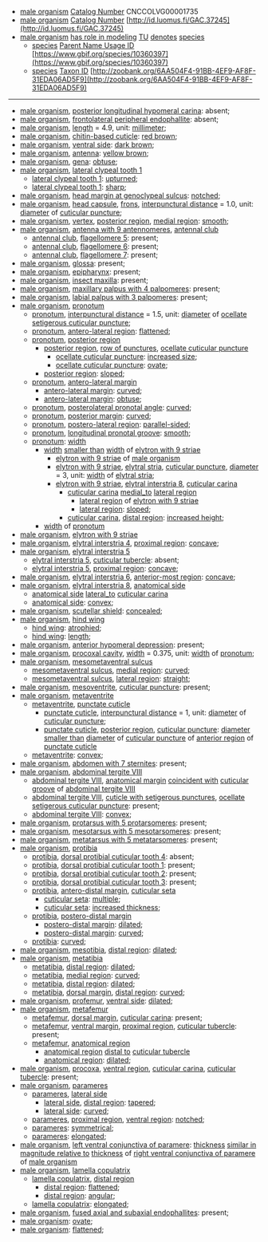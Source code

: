 <!-- org_Grebennikovius pafelo -->
- [male organism](http://purl.obolibrary.org/obo/UBERON_0003101) [Catalog Number](http://rs.tdwg.org/dwc/terms/catalogNumber) CNCCOLVG00001735
- [male organism](http://purl.obolibrary.org/obo/UBERON_0003101) [Catalog Number](http://rs.tdwg.org/dwc/terms/catalogNumber) [http://id.luomus.fi/GAC.37245](http://id.luomus.fi/GAC.37245)
- [male organism](http://purl.obolibrary.org/obo/UBERON_0003101) [has role in modeling](http://purl.obolibrary.org/obo/RO_0003301) [TU](http://purl.obolibrary.org/obo/CDAO_0000138) [denotes](http://purl.obolibrary.org/obo/IAO_0000219) [species](http://purl.obolibrary.org/obo/TAXRANK_0000006)
	- [species](http://purl.obolibrary.org/obo/TAXRANK_0000006) [Parent Name Usage ID](http://rs.tdwg.org/dwc/terms/parentNameUsageID) [https://www.gbif.org/species/10360397](https://www.gbif.org/species/10360397)
	- [species](http://purl.obolibrary.org/obo/TAXRANK_0000006) [Taxon ID](http://rs.tdwg.org/dwc/terms/taxonID) [http://zoobank.org/6AA504F4-91BB-4EF9-AF8F-31EDA06AD5F9](http://zoobank.org/6AA504F4-91BB-4EF9-AF8F-31EDA06AD5F9)
---
- [male organism](http://purl.obolibrary.org/obo/UBERON_0003101), [posterior longitudinal hypomeral carina](http://purl.obolibrary.org/obo/COLAO_0000246): absent;
- [male organism](http://purl.obolibrary.org/obo/UBERON_0003101), [frontolateral peripheral endophallite](http://purl.obolibrary.org/obo/COLAO_0000243): absent;
- [male organism](http://purl.obolibrary.org/obo/UBERON_0003101), [length](http://purl.obolibrary.org/obo/PATO_0000122) = 4.9, unit: [millimeter](http://purl.obolibrary.org/obo/UO_0000016);
- [male organism](http://purl.obolibrary.org/obo/UBERON_0003101), [chitin-based cuticle](http://purl.obolibrary.org/obo/UBERON_0001001): [red brown](http://purl.obolibrary.org/obo/PATO_0001287);
- [male organism](http://purl.obolibrary.org/obo/UBERON_0003101), [ventral side](http://purl.obolibrary.org/obo/BSPO_0000068): [dark brown](http://purl.obolibrary.org/obo/PATO_0001245);
- [male organism](http://purl.obolibrary.org/obo/UBERON_0003101), [antenna](http://purl.obolibrary.org/obo/AISM_0000032): [yellow brown](http://purl.obolibrary.org/obo/PATO_0002411);
- [male organism](http://purl.obolibrary.org/obo/UBERON_0003101), [gena](http://purl.obolibrary.org/obo/AISM_0004026): [obtuse](http://purl.obolibrary.org/obo/PATO_0001935);
- [male organism](http://purl.obolibrary.org/obo/UBERON_0003101), [lateral clypeal tooth 1](http://purl.obolibrary.org/obo/AISM_0000362)
	- [lateral clypeal tooth 1](http://purl.obolibrary.org/obo/AISM_0000362): [upturned](http://purl.obolibrary.org/obo/PATO_0002031);
	- [lateral clypeal tooth 1](http://purl.obolibrary.org/obo/AISM_0000362): [sharp](http://purl.obolibrary.org/obo/PATO_0001419);
- [male organism](http://purl.obolibrary.org/obo/UBERON_0003101), [head margin at genoclypeal sulcus](http://purl.obolibrary.org/obo/AISM_0000381): [notched](http://purl.obolibrary.org/obo/PATO_0001495);
- [male organism](http://purl.obolibrary.org/obo/UBERON_0003101), [head capsule](http://purl.obolibrary.org/obo/AISM_0000019), [frons](http://purl.obolibrary.org/obo/AISM_0004020), [interpunctural distance](http://purl.obolibrary.org/obo/AISM_0000376) = 1.0, unit: [diameter](http://purl.obolibrary.org/obo/PATO_0001334) of [cuticular puncture](http://purl.obolibrary.org/obo/AISM_0000524);
- [male organism](http://purl.obolibrary.org/obo/UBERON_0003101), [vertex](http://purl.obolibrary.org/obo/AISM_0004025), [posterior region](http://purl.obolibrary.org/obo/BSPO_0000072), [medial region](http://purl.obolibrary.org/obo/BSPO_0000083): [smooth](http://purl.obolibrary.org/obo/PATO_0000701);
- [male organism](http://purl.obolibrary.org/obo/UBERON_0003101), [antenna with 9 antennomeres](http://purl.obolibrary.org/obo/AISM_0000358), [antennal club](http://purl.obolibrary.org/obo/COLAO_0000267)
	- [antennal club](http://purl.obolibrary.org/obo/COLAO_0000267), [flagellomere 5](http://purl.obolibrary.org/obo/AISM_0000337): present;
	- [antennal club](http://purl.obolibrary.org/obo/COLAO_0000267), [flagellomere 6](http://purl.obolibrary.org/obo/AISM_0000338): present;
	- [antennal club](http://purl.obolibrary.org/obo/COLAO_0000267), [flagellomere 7](http://purl.obolibrary.org/obo/AISM_0000339): present;
- [male organism](http://purl.obolibrary.org/obo/UBERON_0003101), [glossa](http://purl.obolibrary.org/obo/AISM_0000049): present;
- [male organism](http://purl.obolibrary.org/obo/UBERON_0003101), [epipharynx](http://purl.obolibrary.org/obo/AISM_0000105): present;
- [male organism](http://purl.obolibrary.org/obo/UBERON_0003101), [insect maxilla](http://purl.obolibrary.org/obo/AISM_0000044): present;
- [male organism](http://purl.obolibrary.org/obo/UBERON_0003101), [maxillary palpus with 4 palpomeres](http://purl.obolibrary.org/obo/AISM_0000393): present;
- [male organism](http://purl.obolibrary.org/obo/UBERON_0003101), [labial palpus with 3 palpomeres](http://purl.obolibrary.org/obo/AISM_0000397): present;
- [male organism](http://purl.obolibrary.org/obo/UBERON_0003101), [pronotum](http://purl.obolibrary.org/obo/AISM_0000059)
	- [pronotum](http://purl.obolibrary.org/obo/AISM_0000059), [interpunctural distance](http://purl.obolibrary.org/obo/AISM_0000376) = 1.5, unit: [diameter](http://purl.obolibrary.org/obo/PATO_0001334) of [ocellate setigerous cuticular puncture](http://purl.obolibrary.org/obo/AISM_0000410);
	- [pronotum](http://purl.obolibrary.org/obo/AISM_0000059), [antero-lateral region](http://purl.obolibrary.org/obo/BSPO_0000029): [flattened](http://purl.obolibrary.org/obo/PATO_0002254);
	- [pronotum](http://purl.obolibrary.org/obo/AISM_0000059), [posterior region](http://purl.obolibrary.org/obo/BSPO_0000072)
		- [posterior region](http://purl.obolibrary.org/obo/BSPO_0000072), [row of punctures](http://purl.obolibrary.org/obo/AISM_0000384), [ocellate cuticular puncture](http://purl.obolibrary.org/obo/AISM_0000379)
			- [ocellate cuticular puncture](http://purl.obolibrary.org/obo/AISM_0000379): [increased size](http://purl.obolibrary.org/obo/PATO_0000586);
			- [ocellate cuticular puncture](http://purl.obolibrary.org/obo/AISM_0000379): [ovate](http://purl.obolibrary.org/obo/PATO_0001891);
		- [posterior region](http://purl.obolibrary.org/obo/BSPO_0000072): [sloped](http://purl.obolibrary.org/obo/PATO_0001481);
	- [pronotum](http://purl.obolibrary.org/obo/AISM_0000059), [antero-lateral margin](http://purl.obolibrary.org/obo/BSPO_0000045)
		- [antero-lateral margin](http://purl.obolibrary.org/obo/BSPO_0000045): [curved](http://purl.obolibrary.org/obo/PATO_0000406);
		- [antero-lateral margin](http://purl.obolibrary.org/obo/BSPO_0000045): [obtuse](http://purl.obolibrary.org/obo/PATO_0001935);
	- [pronotum](http://purl.obolibrary.org/obo/AISM_0000059), [posterolateral pronotal angle](http://purl.obolibrary.org/obo/COLAO_0000225): [curved](http://purl.obolibrary.org/obo/PATO_0000406);
	- [pronotum](http://purl.obolibrary.org/obo/AISM_0000059), [posterior margin](http://purl.obolibrary.org/obo/BSPO_0000672): [curved](http://purl.obolibrary.org/obo/PATO_0000406);
	- [pronotum](http://purl.obolibrary.org/obo/AISM_0000059), [postero-lateral region](http://purl.obolibrary.org/obo/BSPO_0000028): [parallel-sided](http://purl.obolibrary.org/obo/PATO_0002485);
	- [pronotum](http://purl.obolibrary.org/obo/AISM_0000059), [longitudinal pronotal groove](http://purl.obolibrary.org/obo/COLAO_0000263): [smooth](http://purl.obolibrary.org/obo/PATO_0000701);
	- [pronotum](http://purl.obolibrary.org/obo/AISM_0000059): [width](http://purl.obolibrary.org/obo/PATO_0000921)
		- [width](http://purl.obolibrary.org/obo/PATO_0000921) [smaller than](http://purl.obolibrary.org/obo/RO_0015008) [width](http://purl.obolibrary.org/obo/PATO_0000921) of [elytron with 9 striae](http://purl.obolibrary.org/obo/COLAO_0000226)
			- [elytron with 9 striae](http://purl.obolibrary.org/obo/COLAO_0000226) of [male organism](http://purl.obolibrary.org/obo/UBERON_0003101)
			- [elytron with 9 striae](http://purl.obolibrary.org/obo/COLAO_0000226), [elytral stria](http://purl.obolibrary.org/obo/COLAO_0000017), [cuticular puncture](http://purl.obolibrary.org/obo/AISM_0000524), [diameter](http://purl.obolibrary.org/obo/PATO_0001334) = 3, unit: [width](http://purl.obolibrary.org/obo/PATO_0000921) of [elytral stria](http://purl.obolibrary.org/obo/COLAO_0000017);
			- [elytron with 9 striae](http://purl.obolibrary.org/obo/COLAO_0000226), [elytral interstria 8](http://purl.obolibrary.org/obo/COLAO_0000215), [cuticular carina](http://purl.obolibrary.org/obo/AISM_0000501)
				- [cuticular carina](http://purl.obolibrary.org/obo/AISM_0000501) [medial_to](http://purl.obolibrary.org/obo/AISM_0000012) [lateral region](http://purl.obolibrary.org/obo/BSPO_0000082)
					- [lateral region](http://purl.obolibrary.org/obo/BSPO_0000082) of [elytron with 9 striae](http://purl.obolibrary.org/obo/COLAO_0000226)
					- [lateral region](http://purl.obolibrary.org/obo/BSPO_0000082): [sloped](http://purl.obolibrary.org/obo/PATO_0001481);
				- [cuticular carina](http://purl.obolibrary.org/obo/AISM_0000501), [distal region](http://purl.obolibrary.org/obo/BSPO_0000078): [increased height](http://purl.obolibrary.org/obo/PATO_0000570);
		- [width](http://purl.obolibrary.org/obo/PATO_0000921) of [pronotum](http://purl.obolibrary.org/obo/AISM_0000059)
- [male organism](http://purl.obolibrary.org/obo/UBERON_0003101), [elytron with 9 striae](http://purl.obolibrary.org/obo/COLAO_0000226)
- [male organism](http://purl.obolibrary.org/obo/UBERON_0003101), [elytral interstria 4](http://purl.obolibrary.org/obo/COLAO_0000207), [proximal region](http://purl.obolibrary.org/obo/BSPO_0000077): [concave](http://purl.obolibrary.org/obo/PATO_0001857);
- [male organism](http://purl.obolibrary.org/obo/UBERON_0003101), [elytral interstria 5](http://purl.obolibrary.org/obo/COLAO_0000209)
	- [elytral interstria 5](http://purl.obolibrary.org/obo/COLAO_0000209), [cuticular tubercle](http://purl.obolibrary.org/obo/AISM_0000526): absent;
	- [elytral interstria 5](http://purl.obolibrary.org/obo/COLAO_0000209), [proximal region](http://purl.obolibrary.org/obo/BSPO_0000077): [concave](http://purl.obolibrary.org/obo/PATO_0001857);
- [male organism](http://purl.obolibrary.org/obo/UBERON_0003101), [elytral interstria 6](http://purl.obolibrary.org/obo/COLAO_0000211), [anterior-most region](http://purl.obolibrary.org/obo/BSPO_0000036): [concave](http://purl.obolibrary.org/obo/PATO_0001857);
- [male organism](http://purl.obolibrary.org/obo/UBERON_0003101), [elytral interstria 8](http://purl.obolibrary.org/obo/COLAO_0000215), [anatomical side](http://purl.obolibrary.org/obo/BSPO_0000054)
	- [anatomical side](http://purl.obolibrary.org/obo/BSPO_0000054) [lateral_to](http://purl.obolibrary.org/obo/AISM_0000011) [cuticular carina](http://purl.obolibrary.org/obo/AISM_0000501)
	- [anatomical side](http://purl.obolibrary.org/obo/BSPO_0000054): [convex](http://purl.obolibrary.org/obo/PATO_0001355);
- [male organism](http://purl.obolibrary.org/obo/UBERON_0003101), [scutellar shield](http://purl.obolibrary.org/obo/COLAO_0000011): [concealed](http://purl.obolibrary.org/obo/PATO_0002508);
- [male organism](http://purl.obolibrary.org/obo/UBERON_0003101), [hind wing](http://purl.obolibrary.org/obo/AISM_0000038)
	- [hind wing](http://purl.obolibrary.org/obo/AISM_0000038): [atrophied](http://purl.obolibrary.org/obo/PATO_0001623);
	- [hind wing](http://purl.obolibrary.org/obo/AISM_0000038): [length](http://purl.obolibrary.org/obo/PATO_0000122);
- [male organism](http://purl.obolibrary.org/obo/UBERON_0003101), [anterior hypomeral depression](http://purl.obolibrary.org/obo/COLAO_0000251): present;
- [male organism](http://purl.obolibrary.org/obo/UBERON_0003101), [procoxal cavity](http://purl.obolibrary.org/obo/COLAO_0000009), [width](http://purl.obolibrary.org/obo/PATO_0000921) = 0.375, unit: [width](http://purl.obolibrary.org/obo/PATO_0000921) of [pronotum](http://purl.obolibrary.org/obo/AISM_0000059);
- [male organism](http://purl.obolibrary.org/obo/UBERON_0003101), [mesometaventral sulcus](http://purl.obolibrary.org/obo/COLAO_0000248)
	- [mesometaventral sulcus](http://purl.obolibrary.org/obo/COLAO_0000248), [medial region](http://purl.obolibrary.org/obo/BSPO_0000083): [curved](http://purl.obolibrary.org/obo/PATO_0000406);
	- [mesometaventral sulcus](http://purl.obolibrary.org/obo/COLAO_0000248), [lateral region](http://purl.obolibrary.org/obo/BSPO_0000082): [straight](http://purl.obolibrary.org/obo/PATO_0002180);
- [male organism](http://purl.obolibrary.org/obo/UBERON_0003101), [mesoventrite](http://purl.obolibrary.org/obo/COLAO_0000019), [cuticular puncture](http://purl.obolibrary.org/obo/AISM_0000524): present;
- [male organism](http://purl.obolibrary.org/obo/UBERON_0003101), [metaventrite](http://purl.obolibrary.org/obo/COLAO_0000020)
	- [metaventrite](http://purl.obolibrary.org/obo/COLAO_0000020), [punctate cuticle](http://purl.obolibrary.org/obo/AISM_0000529)
		- [punctate cuticle](http://purl.obolibrary.org/obo/AISM_0000529), [interpunctural distance](http://purl.obolibrary.org/obo/AISM_0000376) = 1, unit: [diameter](http://purl.obolibrary.org/obo/PATO_0001334) of [cuticular puncture](http://purl.obolibrary.org/obo/AISM_0000524);
		- [punctate cuticle](http://purl.obolibrary.org/obo/AISM_0000529), [posterior region](http://purl.obolibrary.org/obo/BSPO_0000072), [cuticular puncture](http://purl.obolibrary.org/obo/AISM_0000524): [diameter](http://purl.obolibrary.org/obo/PATO_0001334) [smaller than](http://purl.obolibrary.org/obo/RO_0015008) [diameter](http://purl.obolibrary.org/obo/PATO_0001334) of [cuticular puncture](http://purl.obolibrary.org/obo/AISM_0000524) of [anterior region](http://purl.obolibrary.org/obo/BSPO_0000071) of [punctate cuticle](http://purl.obolibrary.org/obo/AISM_0000529)
	- [metaventrite](http://purl.obolibrary.org/obo/COLAO_0000020): [convex](http://purl.obolibrary.org/obo/PATO_0001355);
- [male organism](http://purl.obolibrary.org/obo/UBERON_0003101), [abdomen with 7 sternites](http://purl.obolibrary.org/obo/AISM_0000355): present;
- [male organism](http://purl.obolibrary.org/obo/UBERON_0003101), [abdominal tergite VIII](http://purl.obolibrary.org/obo/AISM_0004097)
	- [abdominal tergite VIII](http://purl.obolibrary.org/obo/AISM_0004097), [anatomical margin](http://purl.obolibrary.org/obo/BSPO_0000006) [coincident with](http://purl.obolibrary.org/obo/RO_0002008) [cuticular groove](http://purl.obolibrary.org/obo/AISM_0000157) of [abdominal tergite VIII](http://purl.obolibrary.org/obo/AISM_0004097)
	- [abdominal tergite VIII](http://purl.obolibrary.org/obo/AISM_0004097), [cuticle with setigerous punctures](http://purl.obolibrary.org/obo/AISM_0000412), [ocellate setigerous cuticular puncture](http://purl.obolibrary.org/obo/AISM_0000410): present;
	- [abdominal tergite VIII](http://purl.obolibrary.org/obo/AISM_0004097): [convex](http://purl.obolibrary.org/obo/PATO_0001355);
- [male organism](http://purl.obolibrary.org/obo/UBERON_0003101), [protarsus with 5 protarsomeres](http://purl.obolibrary.org/obo/AISM_0000331): present;
- [male organism](http://purl.obolibrary.org/obo/UBERON_0003101), [mesotarsus with 5 mesotarsomeres](http://purl.obolibrary.org/obo/AISM_0000332): present;
- [male organism](http://purl.obolibrary.org/obo/UBERON_0003101), [metatarsus with 5 metatarsomeres](http://purl.obolibrary.org/obo/AISM_0000333): present;
- [male organism](http://purl.obolibrary.org/obo/UBERON_0003101), [protibia](http://purl.obolibrary.org/obo/AISM_0000067)
	- [protibia](http://purl.obolibrary.org/obo/AISM_0000067), [dorsal protibial cuticular tooth 4](http://purl.obolibrary.org/obo/AISM_0000371): absent;
	- [protibia](http://purl.obolibrary.org/obo/AISM_0000067), [dorsal protibial cuticular tooth 1](http://purl.obolibrary.org/obo/AISM_0000368): present;
	- [protibia](http://purl.obolibrary.org/obo/AISM_0000067), [dorsal protibial cuticular tooth 2](http://purl.obolibrary.org/obo/AISM_0000369): present;
	- [protibia](http://purl.obolibrary.org/obo/AISM_0000067), [dorsal protibial cuticular tooth 3](http://purl.obolibrary.org/obo/AISM_0000370): present;
	- [protibia](http://purl.obolibrary.org/obo/AISM_0000067), [antero-distal margin](http://purl.obolibrary.org/obo/AISM_0000405), [cuticular seta](http://purl.obolibrary.org/obo/AISM_0000039)
		- [cuticular seta](http://purl.obolibrary.org/obo/AISM_0000039): [multiple](http://purl.obolibrary.org/obo/PATO_0002118);
		- [cuticular seta](http://purl.obolibrary.org/obo/AISM_0000039): [increased thickness](http://purl.obolibrary.org/obo/PATO_0000591);
	- [protibia](http://purl.obolibrary.org/obo/AISM_0000067), [postero-distal margin](http://purl.obolibrary.org/obo/AISM_0000406)
		- [postero-distal margin](http://purl.obolibrary.org/obo/AISM_0000406): [dilated](http://purl.obolibrary.org/obo/PATO_0001571);
		- [postero-distal margin](http://purl.obolibrary.org/obo/AISM_0000406): [curved](http://purl.obolibrary.org/obo/PATO_0000406);
	- [protibia](http://purl.obolibrary.org/obo/AISM_0000067): [curved](http://purl.obolibrary.org/obo/PATO_0000406);
- [male organism](http://purl.obolibrary.org/obo/UBERON_0003101), [mesotibia](http://purl.obolibrary.org/obo/AISM_0000068), [distal region](http://purl.obolibrary.org/obo/BSPO_0000078): [dilated](http://purl.obolibrary.org/obo/PATO_0001571);
- [male organism](http://purl.obolibrary.org/obo/UBERON_0003101), [metatibia](http://purl.obolibrary.org/obo/AISM_0000069)
	- [metatibia](http://purl.obolibrary.org/obo/AISM_0000069), [distal region](http://purl.obolibrary.org/obo/BSPO_0000078): [dilated](http://purl.obolibrary.org/obo/PATO_0001571);
	- [metatibia](http://purl.obolibrary.org/obo/AISM_0000069), [medial region](http://purl.obolibrary.org/obo/BSPO_0000083): [curved](http://purl.obolibrary.org/obo/PATO_0000406);
	- [metatibia](http://purl.obolibrary.org/obo/AISM_0000069), [distal region](http://purl.obolibrary.org/obo/BSPO_0000078): [dilated](http://purl.obolibrary.org/obo/PATO_0001571);
	- [metatibia](http://purl.obolibrary.org/obo/AISM_0000069), [dorsal margin](http://purl.obolibrary.org/obo/BSPO_0000679), [distal region](http://purl.obolibrary.org/obo/BSPO_0000078): [curved](http://purl.obolibrary.org/obo/PATO_0000406);
- [male organism](http://purl.obolibrary.org/obo/UBERON_0003101), [profemur](http://purl.obolibrary.org/obo/AISM_0000070), [ventral side](http://purl.obolibrary.org/obo/BSPO_0000068): [dilated](http://purl.obolibrary.org/obo/PATO_0001571);
- [male organism](http://purl.obolibrary.org/obo/UBERON_0003101), [metafemur](http://purl.obolibrary.org/obo/AISM_0000072)
	- [metafemur](http://purl.obolibrary.org/obo/AISM_0000072), [dorsal margin](http://purl.obolibrary.org/obo/BSPO_0000679), [cuticular carina](http://purl.obolibrary.org/obo/AISM_0000501): present;
	- [metafemur](http://purl.obolibrary.org/obo/AISM_0000072), [ventral margin](http://purl.obolibrary.org/obo/BSPO_0000684), [proximal region](http://purl.obolibrary.org/obo/BSPO_0000077), [cuticular tubercle](http://purl.obolibrary.org/obo/AISM_0000526): present;
	- [metafemur](http://purl.obolibrary.org/obo/AISM_0000072), [anatomical region](http://purl.obolibrary.org/obo/BSPO_0000070)
		- [anatomical region](http://purl.obolibrary.org/obo/BSPO_0000070) [distal to](http://purl.obolibrary.org/obo/BSPO_0000097) [cuticular tubercle](http://purl.obolibrary.org/obo/AISM_0000526)
		- [anatomical region](http://purl.obolibrary.org/obo/BSPO_0000070): [dilated](http://purl.obolibrary.org/obo/PATO_0001571);
- [male organism](http://purl.obolibrary.org/obo/UBERON_0003101), [procoxa](http://purl.obolibrary.org/obo/AISM_0000066), [ventral region](http://purl.obolibrary.org/obo/BSPO_0000084), [cuticular carina](http://purl.obolibrary.org/obo/AISM_0000501), [cuticular tubercle](http://purl.obolibrary.org/obo/AISM_0000526): present;
- [male organism](http://purl.obolibrary.org/obo/UBERON_0003101), [parameres](http://purl.obolibrary.org/obo/AISM_0000392)
	- [parameres](http://purl.obolibrary.org/obo/AISM_0000392), [lateral side](http://purl.obolibrary.org/obo/BSPO_0000066)
		- [lateral side](http://purl.obolibrary.org/obo/BSPO_0000066), [distal region](http://purl.obolibrary.org/obo/BSPO_0000078): [tapered](http://purl.obolibrary.org/obo/PATO_0001500);
		- [lateral side](http://purl.obolibrary.org/obo/BSPO_0000066): [curved](http://purl.obolibrary.org/obo/PATO_0000406);
	- [parameres](http://purl.obolibrary.org/obo/AISM_0000392), [proximal region](http://purl.obolibrary.org/obo/BSPO_0000077), [ventral region](http://purl.obolibrary.org/obo/BSPO_0000084): [notched](http://purl.obolibrary.org/obo/PATO_0001495);
	- [parameres](http://purl.obolibrary.org/obo/AISM_0000392): [symmetrical](http://purl.obolibrary.org/obo/PATO_0000632);
	- [parameres](http://purl.obolibrary.org/obo/AISM_0000392): [elongated](http://purl.obolibrary.org/obo/PATO_0001154);
- [male organism](http://purl.obolibrary.org/obo/UBERON_0003101), [left ventral conjunctiva of paramere](http://purl.obolibrary.org/obo/AISM_0000388): [thickness](http://purl.obolibrary.org/obo/PATO_0000915) [similar in magnitude relative to](http://purl.obolibrary.org/obo/RO_0015009) [thickness](http://purl.obolibrary.org/obo/PATO_0000915) of [right ventral conjunctiva of paramere](http://purl.obolibrary.org/obo/AISM_0000389) of [male organism](http://purl.obolibrary.org/obo/UBERON_0003101)
- [male organism](http://purl.obolibrary.org/obo/UBERON_0003101), [lamella copulatrix](http://purl.obolibrary.org/obo/COLAO_0000239)
	- [lamella copulatrix](http://purl.obolibrary.org/obo/COLAO_0000239), [distal region](http://purl.obolibrary.org/obo/BSPO_0000078)
		- [distal region](http://purl.obolibrary.org/obo/BSPO_0000078): [flattened](http://purl.obolibrary.org/obo/PATO_0002254);
		- [distal region](http://purl.obolibrary.org/obo/BSPO_0000078): [angular](http://purl.obolibrary.org/obo/PATO_0001977);
	- [lamella copulatrix](http://purl.obolibrary.org/obo/COLAO_0000239): [elongated](http://purl.obolibrary.org/obo/PATO_0001154);
- [male organism](http://purl.obolibrary.org/obo/UBERON_0003101), [fused axial and subaxial endophallites](http://purl.obolibrary.org/obo/COLAO_0000252): present;
- [male organism](http://purl.obolibrary.org/obo/UBERON_0003101): [ovate](http://purl.obolibrary.org/obo/PATO_0001891);
- [male organism](http://purl.obolibrary.org/obo/UBERON_0003101): [flattened](http://purl.obolibrary.org/obo/PATO_0002254);